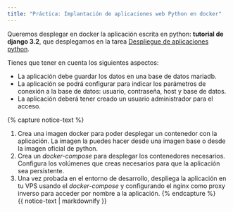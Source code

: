 ```yaml
---
title: "Práctica: Implantación de aplicaciones web Python en docker"
---
```


Queremos desplegar en docker la aplicación escrita en python: **tutorial de django 3.2**, que desplegamos en la tarea [Despliegue de aplicaciones python](https://fp.josedomingo.org/iaw2122/u03/practica.html).

Tienes que tener en cuenta los siguientes aspectos:

* La aplicación debe guardar los datos en una base de datos mariadb.
* La aplicación se podrá configurar para indicar los parámetros de conexión a la base de datos: usuario, contraseña, host y base de datos.
* La aplicación deberá tener creado un usuario administrador para el acceso.

{% capture notice-text %}
1. Crea una imagen docker para poder desplegar un contenedor con la aplicación. La imagen la puedes hacer desde una imagen base o desde la imagen oficial de python.
2. Crea un *docker-compose* para desplegar los contenedores necesarios. Configura los volúmenes que creas necesarios para que la aplicación sea persistente.
3. Una vez probada en el entorno de desarrollo, despliega la aplicación en tu VPS usando el *docker-compose* y configurando el nginx como proxy inverso para acceder por nombre a la aplicación.
{% endcapture %}<div class="notice--info">{{ notice-text | markdownify }}</div>
